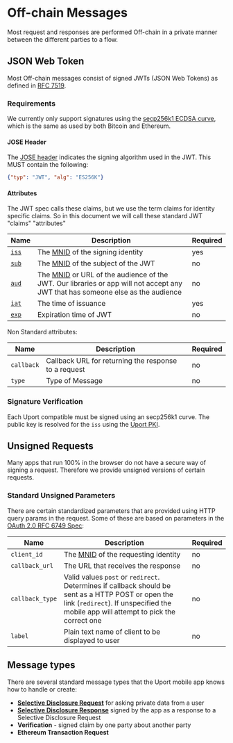 # Off-chain Messages

Most request and responses are performed Off-chain in a private manner between the different parties to a flow.

## JSON Web Token

Most Off-chain messages consist of signed JWTs (JSON Web Tokens) as defined in [RFC 7519](https://tools.ietf.org/html/rfc7519).

### Requirements

We currently only support signatures using the [secp256k1 ECDSA curve](https://en.bitcoin.it/wiki/Secp256k1), which is the same as used by both Bitcoin and Ethereum.

#### JOSE Header

The [JOSE header](https://tools.ietf.org/html/rfc7519#section-5) indicates the signing algorithm used in the JWT. This MUST contain the following:

```json
{"typ": "JWT", "alg": "ES256K"}
```

#### Attributes

The JWT spec calls these claims, but we use the term claims for identity specific claims. So in this document we will call these standard JWT "claims" "attributes"

Name | Description | Required
---- | ----------- | --------
[`iss`](https://tools.ietf.org/html/rfc7519#section-4.1.1) | The [MNID](https://github.com/uport-project/mnid) of the signing identity| yes
[`sub`](https://tools.ietf.org/html/rfc7519#section-4.1.2) | The [MNID](https://github.com/uport-project/mnid) of the subject of the JWT| no
[`aud`](https://tools.ietf.org/html/rfc7519#section-4.1.3) | The [MNID](https://github.com/uport-project/mnid) or URL of the audience of the JWT. Our libraries or app will not accept any JWT that has someone else as the audience| no
[`iat`](https://tools.ietf.org/html/rfc7519#section-4.1.6) | The time of issuance | yes
[`exp`](https://tools.ietf.org/html/rfc7519#section-4.1.4) | Expiration time of JWT | no

Non Standard attributes:

Name | Description | Required
---- | ----------- | --------
`callback` | Callback URL for returning the response to a request | no
`type` | Type of Message | no

### Signature Verification

Each Uport compatible must be signed using an secp256k1 curve. The public key is resolved for the `iss` using the [Uport PKI](../pki/index.md).

## Unsigned Requests

Many apps that run 100% in the browser do not have a secure way of signing a request. Therefore we provide unsigned versions of certain requests.

### Standard Unsigned Parameters

There are certain standardized parameters that are provided using HTTP query params in the request. Some of these are based on parameters in the [OAuth 2.0 RFC 6749 Spec](https://tools.ietf.org/html/rfc6749):

Name | Description | Required
---- | ----------- | --------
`client_id` | The [MNID](https://github.com/uport-project/mnid) of the requesting identity | no
`callback_url` | The URL that receives the response | no
`callback_type` | Valid values `post` or `redirect`. Determines if callback should be sent as a HTTP POST or open the link (`redirect`). If unspecified the mobile app will attempt to pick the correct one| no
`label` | Plain text name of client to be displayed to user | no

## Message types

There are several standard message types that the Uport mobile app knows how to handle or create:

- **[Selective Disclosure Request](sharereq.md)** for asking private data from a user
- **[Selective Disclosure Response](shareresp.md)** signed by the app as a response to a Selective Disclosure Request
- **Verification** - signed claim by one party about another party
- **Ethereum Transaction Request**
